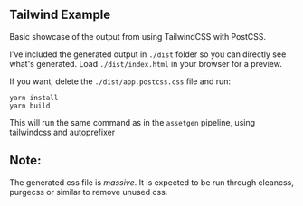 ## Tailwind Example

Basic showcase of the output from using TailwindCSS with PostCSS.

I've included the generated output in `./dist` folder so you can directly see what's generated. Load `./dist/index.html` in your browser for a preview.

If you want, delete the `./dist/app.postcss.css` file and run:

```
yarn install
yarn build
```

This will run the same command as in the `assetgen` pipeline, using tailwindcss and autoprefixer

## Note:

The generated css file is _massive_. It is expected to be run through cleancss, purgecss or similar to remove unused css.
